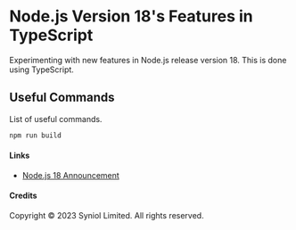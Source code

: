 # Node.js Version 18's Features in TypeScript
Experimenting with new features in Node.js release version 18. This is done 
using TypeScript.


## Useful Commands
List of useful commands.


```bash
npm run build
```


#### Links
 * [Node.js 18 Announcement](https://nodejs.org/en/blog/announcements/v18-release-announce)


#### Credits
Copyright &copy; 2023 Syniol Limited. All rights reserved.

